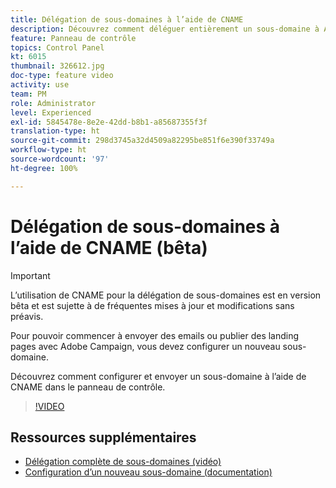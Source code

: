 ```yaml
---
title: Délégation de sous-domaines à l’aide de CNAME
description: Découvrez comment déléguer entièrement un sous-domaine à Adobe Campaign.
feature: Panneau de contrôle
topics: Control Panel
kt: 6015
thumbnail: 326612.jpg
doc-type: feature video
activity: use
team: PM
role: Administrator
level: Experienced
exl-id: 5845478e-8e2e-42dd-b8b1-a85687355f3f
translation-type: ht
source-git-commit: 298d3745a32d4509a82295be851f6e390f33749a
workflow-type: ht
source-wordcount: '97'
ht-degree: 100%

---
```


# Délégation de sous-domaines à l’aide de CNAME (bêta)

>[!IMPORTANT]
>
> L’utilisation de CNAME pour la délégation de sous-domaines est en version bêta et est sujette à de fréquentes mises à jour et modifications sans préavis.

Pour pouvoir commencer à envoyer des emails ou publier des landing pages avec Adobe Campaign, vous devez configurer un nouveau sous-domaine.

Découvrez comment configurer et envoyer un sous-domaine à l’aide de CNAME dans le panneau de contrôle.

>[!VIDEO](https://video.tv.adobe.com/v/326612?quality=12)

## Ressources supplémentaires

* [Délégation complète de sous-domaines (vidéo)](./subdomain-delegation.md)
* [Configuration d’un nouveau sous-domaine (documentation)](https://docs.adobe.com/content/help/fr-FR/control-panel/using/subdomains-and-certificates/setting-up-new-subdomain.html)
